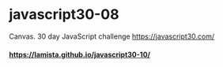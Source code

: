 # javascript30-08
Canvas. 30 day JavaScript challenge https://javascript30.com/

#### https://lamista.github.io/javascript30-10/
